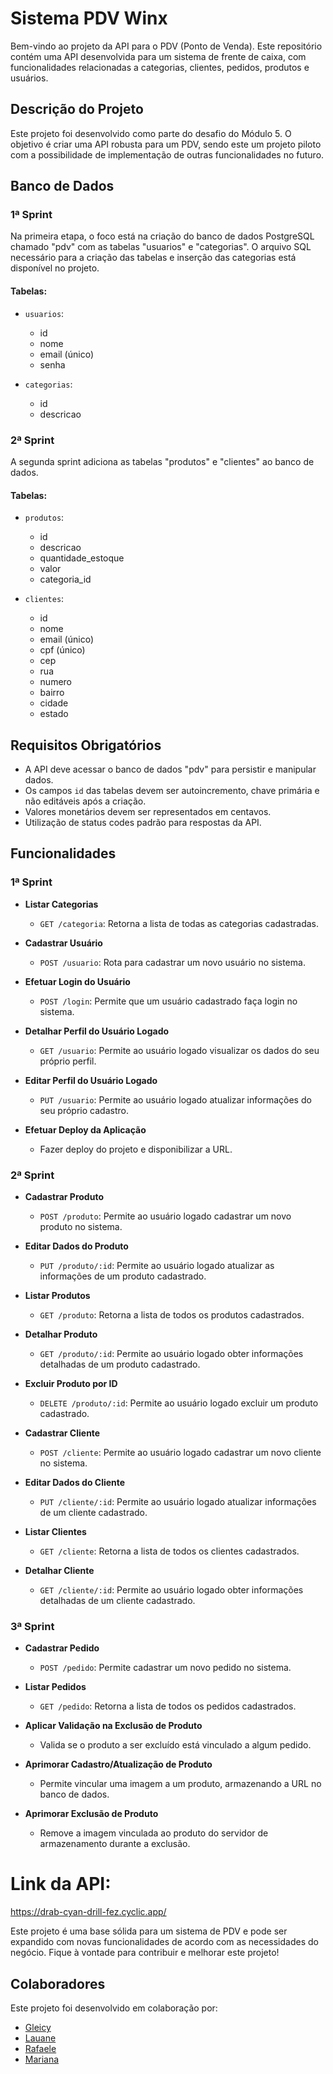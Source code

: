 # Sistema PDV Winx

Bem-vindo ao projeto da API para o PDV (Ponto de Venda). Este repositório contém uma API desenvolvida para um sistema de frente de caixa, com funcionalidades relacionadas a categorias, clientes, pedidos, produtos e usuários.

## Descrição do Projeto

Este projeto foi desenvolvido como parte do desafio do Módulo 5. O objetivo é criar uma API robusta para um PDV, sendo este um projeto piloto com a possibilidade de implementação de outras funcionalidades no futuro.

## Banco de Dados

### 1ª Sprint

Na primeira etapa, o foco está na criação do banco de dados PostgreSQL chamado "pdv" com as tabelas "usuarios" e "categorias". O arquivo SQL necessário para a criação das tabelas e inserção das categorias está disponível no projeto.

#### Tabelas:

- `usuarios`:
  - id
  - nome
  - email (único)
  - senha

- `categorias`:
  - id
  - descricao

### 2ª Sprint

A segunda sprint adiciona as tabelas "produtos" e "clientes" ao banco de dados.

#### Tabelas:

- `produtos`:
  - id
  - descricao
  - quantidade_estoque
  - valor
  - categoria_id

- `clientes`:
  - id
  - nome
  - email (único)
  - cpf (único)
  - cep
  - rua
  - numero
  - bairro
  - cidade
  - estado

## Requisitos Obrigatórios

- A API deve acessar o banco de dados "pdv" para persistir e manipular dados.
- Os campos `id` das tabelas devem ser autoincremento, chave primária e não editáveis após a criação.
- Valores monetários devem ser representados em centavos.
- Utilização de status codes padrão para respostas da API.

## Funcionalidades

### 1ª Sprint

- **Listar Categorias**
  - `GET /categoria`: Retorna a lista de todas as categorias cadastradas.

- **Cadastrar Usuário**
  - `POST /usuario`: Rota para cadastrar um novo usuário no sistema.

- **Efetuar Login do Usuário**
  - `POST /login`: Permite que um usuário cadastrado faça login no sistema.

- **Detalhar Perfil do Usuário Logado**
  - `GET /usuario`: Permite ao usuário logado visualizar os dados do seu próprio perfil.

- **Editar Perfil do Usuário Logado**
  - `PUT /usuario`: Permite ao usuário logado atualizar informações do seu próprio cadastro.

- **Efetuar Deploy da Aplicação**
  - Fazer deploy do projeto e disponibilizar a URL.

### 2ª Sprint

- **Cadastrar Produto**
  - `POST /produto`: Permite ao usuário logado cadastrar um novo produto no sistema.

- **Editar Dados do Produto**
  - `PUT /produto/:id`: Permite ao usuário logado atualizar as informações de um produto cadastrado.

- **Listar Produtos**
  - `GET /produto`: Retorna a lista de todos os produtos cadastrados.

- **Detalhar Produto**
  - `GET /produto/:id`: Permite ao usuário logado obter informações detalhadas de um produto cadastrado.

- **Excluir Produto por ID**
  - `DELETE /produto/:id`: Permite ao usuário logado excluir um produto cadastrado.

- **Cadastrar Cliente**
  - `POST /cliente`: Permite ao usuário logado cadastrar um novo cliente no sistema.

- **Editar Dados do Cliente**
  - `PUT /cliente/:id`: Permite ao usuário logado atualizar informações de um cliente cadastrado.

- **Listar Clientes**
  - `GET /cliente`: Retorna a lista de todos os clientes cadastrados.

- **Detalhar Cliente**
  - `GET /cliente/:id`: Permite ao usuário logado obter informações detalhadas de um cliente cadastrado.

### 3ª Sprint

- **Cadastrar Pedido**
  - `POST /pedido`: Permite cadastrar um novo pedido no sistema.

- **Listar Pedidos**
  - `GET /pedido`: Retorna a lista de todos os pedidos cadastrados.

- **Aplicar Validação na Exclusão de Produto**
  - Valida se o produto a ser excluído está vinculado a algum pedido.

- **Aprimorar Cadastro/Atualização de Produto**
  - Permite vincular uma imagem a um produto, armazenando a URL no banco de dados.

- **Aprimorar Exclusão de Produto**
  - Remove a imagem vinculada ao produto do servidor de armazenamento durante a exclusão.

# Link da API:
 https://drab-cyan-drill-fez.cyclic.app/

Este projeto é uma base sólida para um sistema de PDV e pode ser expandido com novas funcionalidades de acordo com as necessidades do negócio. Fique à vontade para contribuir e melhorar este projeto!

## Colaboradores

Este projeto foi desenvolvido em colaboração por:

- [Gleicy](https://github.com/GleicyS)
- [Lauane](https://github.com/lauanegcsilva)
- [Rafaele](https://github.com/rafaellecriistine)
- [Mariana](https://github.com/mar1tomaz)

